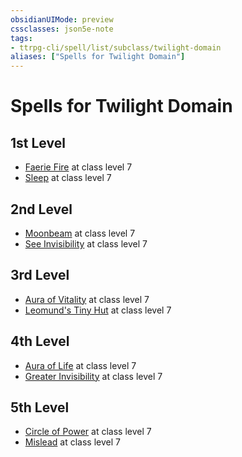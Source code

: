 ```yaml
---
obsidianUIMode: preview
cssclasses: json5e-note
tags:
- ttrpg-cli/spell/list/subclass/twilight-domain
aliases: ["Spells for Twilight Domain"]
---
```

# Spells for Twilight Domain

## 1st Level

- [Faerie Fire](faerie-fire "PHB") at class level 7
- [Sleep](sleep "PHB") at class level 7

## 2nd Level

- [Moonbeam](moonbeam "PHB") at class level 7
- [See Invisibility](see-invisibility "PHB") at class level 7

## 3rd Level

- [Aura of Vitality](aura-of-vitality "PHB") at class level 7
- [Leomund's Tiny Hut](leomunds-tiny-hut "PHB") at class level 7

## 4th Level

- [Aura of Life](aura-of-life "PHB") at class level 7
- [Greater Invisibility](greater-invisibility "PHB") at class level 7

## 5th Level

- [Circle of Power](circle-of-power "PHB") at class level 7
- [Mislead](mislead "PHB") at class level 7